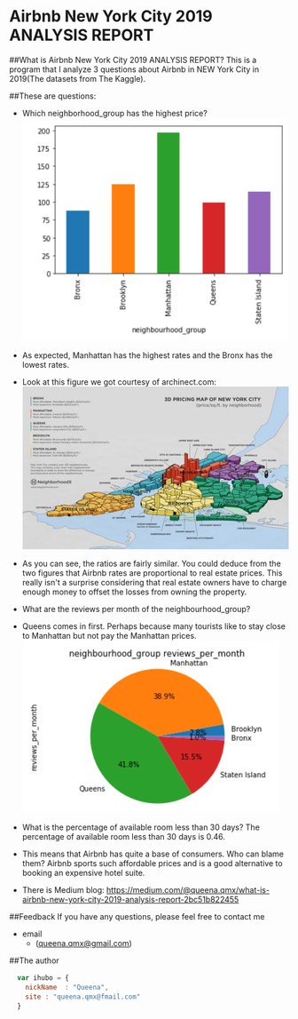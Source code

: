 # Airbnb New York City 2019 ANALYSIS REPORT
##What is Airbnb New York City 2019 ANALYSIS REPORT?
This is a program that I analyze 3 questions about Airbnb in NEW York City in 2019(The datasets from The Kaggle).

##These are questions:

*  Which neighborhood_group has the highest price?
![alt text](https://github.com/QueenaXie/AB_NYC_2019_ANALYSIT_REPORT/blob/master/Q1.PNG)
* As expected, Manhattan has the highest rates and the Bronx has the lowest rates. 
* Look at this figure we got courtesy of archinect.com:
![alt text](https://github.com/QueenaXie/AB_NYC_2019_ANALYSIT_REPORT/blob/master/Q3.jpg)
* As you can see, the ratios are fairly similar. You could deduce from the two figures that Airbnb rates are proportional to real estate prices. This really isn't a surprise considering that real estate owners have to charge enough money to offset the losses from owning the property.

*  What are the reviews per month of the neighbourhood_group?
*  Queens comes in first. Perhaps because many tourists like to stay close to Manhattan but not pay the Manhattan prices. 
![alt text](https://github.com/QueenaXie/AB_NYC_2019_ANALYSIT_REPORT/blob/master/Q2.PNG)
*  What is the percentage of available room less than 30 days?
   The percentage of available room less than 30 days is 0.46.
*  This means that Airbnb has quite a base of consumers. Who can blame them? Airbnb sports such affordable prices and is a good alternative to booking an expensive hotel suite. 

*  There is Medium blog: https://medium.com/@queena.qmx/what-is-airbnb-new-york-city-2019-analysis-report-2bc51b822455

##Feedback
If you have any questions, please feel free to contact me
* email
    * (queena.qmx@gmail.com)

##The author

```javascript
  var ihubo = {
    nickName  : "Queena",
    site : "queena.qmx@fmail.com"
  }
```
